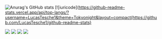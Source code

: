 ![Anurag's GitHub stats](https://github-readme-stats.vercel.app/api?username=LucasTesche1&theme=Tokyonight&show_icons=true) [![iuricode](https://github-readme-stats.vercel.app/api/top-langs/?username=LucasTesche1&theme=Tokyonight&layout=compact(https://github.com/LucasTesche1/github-readme-stats)

<img src="https://img.shields.io/badge/JavaScript-323330?style=for-the-badge&logo=javascript&logoColor=F7DF1E" /> <img src="https://img.shields.io/badge/CSS-239120?&style=for-the-badge&logo=css3&logoColor=white" /> <img src="https://img.shields.io/badge/HTML5-E34F26?style=for-the-badge&logo=html5&logoColor=white" /> <img src="https://img.shields.io/badge/Java-ED8B00?style=for-the-badge&logo=java&logoColor=white" />
